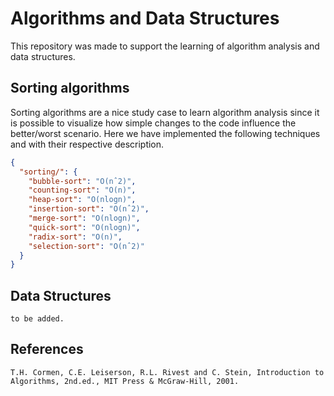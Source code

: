# Algorithms and Data Structures

This repository was made to support the learning of algorithm analysis and data structures.

## Sorting algorithms

Sorting algorithms are a nice study case to learn algorithm analysis since it is possible to visualize how simple changes to the code influence the better/worst scenario. Here we have implemented the following techniques and with their respective description.

```json
{
  "sorting/": {
    "bubble-sort": "O(nˆ2)",
    "counting-sort": "O(n)",
    "heap-sort": "O(nlogn)",
    "insertion-sort": "O(nˆ2)",
    "merge-sort": "O(nlogn)",
    "quick-sort": "O(nlogn)",
    "radix-sort": "O(n)",
    "selection-sort": "O(nˆ2)"
  }
}
```

## Data Structures

`to be added.`

## References

`T.H. Cormen, C.E. Leiserson, R.L. Rivest and C. Stein, Introduction to Algorithms, 2nd.ed., MIT Press & McGraw-Hill, 2001.`
